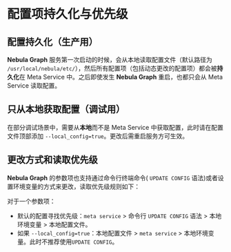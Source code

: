 # 配置项持久化与优先级

## 配置持久化（生产用）

**Nebula Graph** 服务第一次启动的时候，会从本地读取配置文件（默认路径为 `/usr/local/nebula/etc/`），然后所有配置项（包括动态更改的配置项）都会被**持久化**在 Meta Service 中。之后即使发生 **Nebula Graph** 重启，也都只会从 Meta Service 读取配置。

## 只从本地获取配置（调试用）

在部分调试场景中，需要从**本地**而不是 Meta Service 中获取配置，此时请在配置文件顶部添加 `--local_config=true`。更改后需重启服务方可生效。

## 更改方式和读取优先级

**Nebula Graph** 的参数项也支持通过命令行终端命令( `UPDATE CONFIG` 语法)或者设置环境变量的方式来更改，读取优先级规则如下：

对于一个参数项：

- 默认的配置寻找优先级：`meta service` > 命令行 `UPDATE CONFIG` 语法 > 本地环境变量 > 本地配置文件。
- 如果 `--local_config=true`：本地配置文件 > `meta service` > 本地环境变量。此时不推荐使用`UPDATE CONFIG`。
